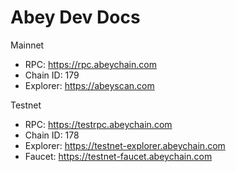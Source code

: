 # Abey Dev Docs

Mainnet 
* RPC: https://rpc.abeychain.com
* Chain ID: 179
* Explorer: https://abeyscan.com

Testnet 
* RPC: https://testrpc.abeychain.com
* Chain ID: 178
* Explorer: https://testnet-explorer.abeychain.com
* Faucet: https://testnet-faucet.abeychain.com

